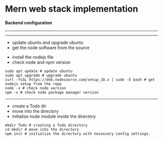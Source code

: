 # Mern web stack implementation

#### Backend configuration

---








---


+ update ubuntu and upgrade ubuntu
+ get the node software from the source
* install the nodejs file
* check node and npm version
```
sudo apt update # update ubuntu
sudo apt upgrade # upgrade ubuntu
curl -fsSL https://deb.nodesource.com/setup_18.x | sudo -E bash # get nodejs setup from the repo
node -v # check node version
npm -v # check node package manager version
```
---



+ create a Todo dir
+ move into the directory
+ initialize node module inside the directory
```
mkdir Todo # creating a Todo directory
cd mkdir # move into the directory
npm init # initialize the directory with necessary config settings.
```